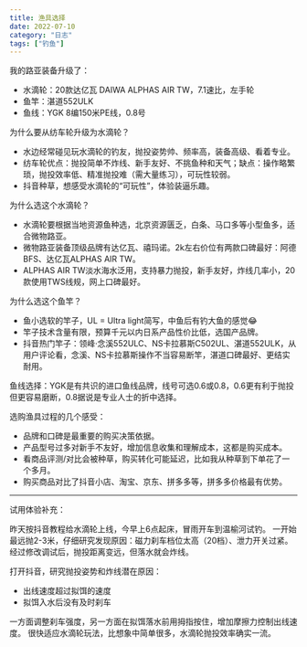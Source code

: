 ```yaml
---
title: 渔具选择
date: 2022-07-10
category: "日志"
tags: ["钓鱼"]
---
```

我的路亚装备升级了：
- 水滴轮：20款达亿瓦 DAIWA ALPHAS AIR TW，7.1速比，左手轮
- 鱼竿：湛道552ULK
- 鱼线：YGK 8编150米PE线，0.8号

为什么要从纺车轮升级为水滴轮？
- 水边经常碰见玩水滴轮的钓友，抛投姿势帅、频率高，装备高级、看着专业。
- 纺车轮优点：抛投简单不炸线、新手友好、不挑鱼种和天气；缺点：操作略繁琐，抛投效率低、精准抛投难（需大量练习），可玩性较弱。
- 抖音种草，想感受水滴轮的“可玩性”，体验装逼乐趣。

为什么选这个水滴轮？
- 水滴轮要根据当地资源鱼种选，北京资源匮乏，白条、马口多等小型鱼多，适合微物路亚。
- 微物路亚装备顶级品牌有达亿瓦、禧玛诺。2k左右价位有两款口碑最好：阿德BFS、达亿瓦ALPHAS AIR TW。
- ALPHAS AIR TW淡水海水泛用，支持暴力抛投，新手友好，炸线几率小，20款使用TWS线规，网上口碑最好。

为什么选这个鱼竿？
- 鱼小选软的竿子，UL = Ultra light简写，中鱼后有钓大鱼的感觉😂
- 竿子技术含量有限，预算千元以内日系产品性价比低，选国产品牌。
- 抖音热门竿子：领峰·念溪552ULC、NS卡拉慕斯C502UL、湛道552ULK，从用户评论看，念溪、NS卡拉慕斯操作不当容易断竿，湛道口碑最好、更结实耐用。

鱼线选择：YGK是有共识的进口鱼线品牌，线号可选0.6或0.8，0.6更有利于抛投但更容易磨断，0.8据说是专业人士的折中选择。

选购渔具过程的几个感受：
- 品牌和口碑是最重要的购买决策依据。
- 产品型号过多对新手不友好，增加信息收集和理解成本，这都是购买成本。
- 看商品评测/对比会被种草，购买转化可能延迟，比如我从种草到下单花了一个多月。
- 购买商品对比了抖音小店、淘宝、京东、拼多多等，拼多多价格最有优势。

---
试用体验补充：

昨天按抖音教程给水滴轮上线，今早上6点起床，冒雨开车到温榆河试钓。
一开始最远抛2-3米，仔细研究发现原因：磁力刹车档位太高（20档）、泄力开关过紧。
经过修改调试后，抛投距离变远，但落水就会炸线。

打开抖音，研究抛投姿势和炸线潜在原因：
- 出线速度超过拟饵的速度
- 拟饵入水后没有及时刹车

一方面调整刹车强度，另一方面在拟饵落水前用拇指按住，增加摩擦力控制出线速度。
很快适应水滴轮玩法，比想象中简单很多，水滴轮抛投效率确实一流。